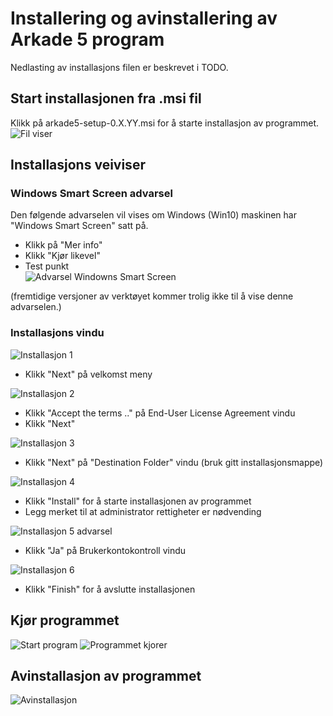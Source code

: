 # Installering og avinstallering av Arkade 5 program
Nedlasting av installasjons filen er beskrevet i TODO.  

## Start installasjonen fra .msi fil
Klikk på arkade5-setup-0.X.YY.msi for å starte installasjon av programmet.
![](img/NedlastningerFilViser.png "Fil viser")

## Installasjons veiviser
### Windows Smart Screen advarsel
Den følgende advarselen vil vises om Windows (Win10) maskinen har "Windows Smart Screen" satt på.  
+ Klikk på "Mer info"
+ Klikk "Kjør likevel"
+ Test punkt  
![](img/WinSmartScreenWarning.png "Advarsel Windowns Smart Screen")  
  
(fremtidige versjoner av verktøyet kommer trolig ikke til å vise denne advarselen.)

### Installasjons vindu
![](img/ArkadeSetup_01.png "Installasjon 1")
* Klikk "Next" på velkomst meny  

![](img/ArkadeSetup_02.png "Installasjon 2")
* Klikk "Accept the terms .." på End-User License Agreement vindu
* Klikk "Next"  

![](img/ArkadeSetup_03.png "Installasjon 3")
*  Klikk "Next" på "Destination Folder" vindu (bruk gitt installasjonsmappe)

![](img/ArkadeSetup_04.png "Installasjon 4")
*  Klikk "Install" for å starte installasjonen av programmet
*  Legg merket til at administrator rettigheter er nødvending

![](img/ArkadeSetup_05.png "Installasjon 5 advarsel")
*  Klikk "Ja" på Brukerkontokontroll vindu

![](img/ArkadeSetup_06.png "Installasjon 6")
*  Klikk "Finish" for å avslutte installasjonen

## Kjør programmet
![](img/RunTool.png "Start program")
![](img/toolRunning.png "Programmet kjorer")

## Avinstallasjon av programmet

![](img/Uninstall_02.png "Avinstallasjon")

